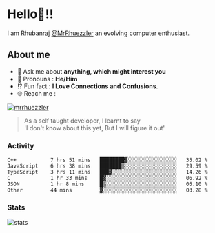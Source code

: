 
  
  
# Hello:wave:!!
I am Rhubanraj [@MrRhuezzler](https://github.com/MrRhuezzler) an evolving computer enthusiast.

## About me
<!-- - :sparkles: I'm currently working on [**de-viz**](https://github.com/MrRhuezzler/de-viz) -->
<!-- - :sparkles: Previously worked in [**Journal Management System**](https://manuscript.psgtech.ac.in) -->
<!-- - :book: I'm currently learning **Microservices Architecture** -->
- :speech_balloon: Ask me about **anything, which might interest you**
- :man: Pronouns : **He/Him**
- :interrobang: Fun fact : **I Love Connections and Confusions**.
- :globe_with_meridians: Reach me :  
  
[![mrrhuezzler](https://img.shields.io/badge/LinkedIn-0077B5?style=for-the-badge&logo=linkedin&logoColor=white)](https://www.linkedin.com/in/mrrhuezzler/)
<!--
### Interesting things, I found :bangbang:
-->
<!--
## Skills

## Drop a, Hi !
-->

<!-- 
Quotes
>  Always we overestimate the amount of work we can do in a day,  
>  and underestimate the amount we can do in our lifetime.
-->

> As a self taught developer, I learnt to say  
> 'I don't know about this yet, But I will figure it out'

### Activity
<!--START_SECTION:waka-->

```text
C++           7 hrs 51 mins   ████████▓░░░░░░░░░░░░░░░░   35.02 %
JavaScript    6 hrs 38 mins   ███████▒░░░░░░░░░░░░░░░░░   29.59 %
TypeScript    3 hrs 11 mins   ███▓░░░░░░░░░░░░░░░░░░░░░   14.26 %
C             1 hr 33 mins    █▓░░░░░░░░░░░░░░░░░░░░░░░   06.92 %
JSON          1 hr 8 mins     █▒░░░░░░░░░░░░░░░░░░░░░░░   05.10 %
Other         44 mins         ▓░░░░░░░░░░░░░░░░░░░░░░░░   03.28 %
```

<!--END_SECTION:waka-->

### Stats
![stats](https://github-readme-streak-stats.herokuapp.com/?user=MrRhuezzler)
